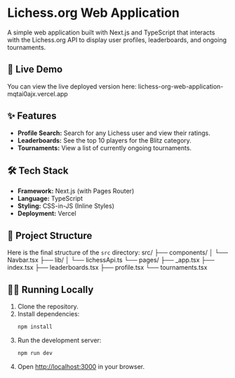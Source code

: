 # Lichess.org Web Application

A simple web application built with Next.js and TypeScript that interacts with the Lichess.org API to display user profiles, leaderboards, and ongoing tournaments.

## 🚀 Live Demo

You can view the live deployed version here:
lichess-org-web-application-mqtai0ajx.vercel.app
## ✨ Features

* **Profile Search:** Search for any Lichess user and view their ratings.
* **Leaderboards:** See the top 10 players for the Blitz category.
* **Tournaments:** View a list of currently ongoing tournaments.

## 🛠️ Tech Stack

* **Framework:** Next.js (with Pages Router)
* **Language:** TypeScript
* **Styling:** CSS-in-JS (Inline Styles)
* **Deployment:** Vercel

## 📂 Project Structure

Here is the final structure of the `src` directory:
src/
├── components/
│   └── Navbar.tsx
├── lib/
│   └── lichessApi.ts
└── pages/
├── _app.tsx
├── index.tsx
├── leaderboards.tsx
├── profile.tsx
└── tournaments.tsx
## 🏃‍♂️ Running Locally

1.  Clone the repository.
2.  Install dependencies:
    ```bash
    npm install
    ```
3.  Run the development server:
    ```bash
    npm run dev
    ```
4.  Open [http://localhost:3000](http://localhost:3000) in your browser.
